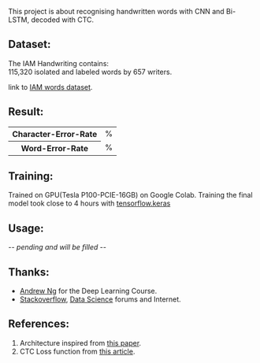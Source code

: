 This project is about recognising handwritten words with CNN and Bi-LSTM, decoded with CTC.

## Dataset:

The IAM Handwriting contains:  
115,320 isolated and labeled words by 657 writers.

link to <a href=http://www.fki.inf.unibe.ch/databases/iam-handwriting-database>IAM words dataset</a>. 



## Result:

<table style="width:100%">
  <tr>
    <th>Character-Error-Rate</th>
    <td>  %</td>
  </tr>
  <tr>
    <th>Word-Error-Rate</th>
    <td>  %</td>
  </tr>
</table>

## Training:
Trained on GPU(Tesla P100-PCIE-16GB) on Google Colab.
Training the final model took close to 4 hours with <a href=https://www.tensorflow.org/api_docs/python/tf/keras>tensorflow.keras</a>

## Usage:
-- <i>pending and will be filled</i> --

## Thanks:
<ul>
  <li><a href=https://www.linkedin.com/in/andrewyng/>Andrew Ng</a> for the Deep Learning Course.</li>
  <li><a href=https://stackoverflow.com/>Stackoverflow</a>, <a href=https://datascience.stackexchange.com/>Data Science</a> forums and Internet.</li>
</ul>


## References:
<ol>
  <li>Architecture inspired from <a href=https://arxiv.org/pdf/1507.05717.pdf>this paper</a>.</li>
  <li>CTC Loss function from <a href=https://towardsdatascience.com/intuitively-understanding-connectionist-temporal-classification-3797e43a86c>this article</a>.</li>
</ol>
